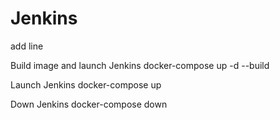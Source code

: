 # Jenkins

add line

Build image and launch Jenkins
docker-compose up -d --build

Launch Jenkins
docker-compose up

Down Jenkins 
docker-compose down
